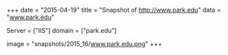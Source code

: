 
+++
date = "2015-04-19"
title = "Snapshot of http://www.park.edu"
data = "www.park.edu"

Server = ["IIS"]
domain = ["park.edu"]

  image = "snapshots/2015_16/www.park.edu.png"
+++
#
